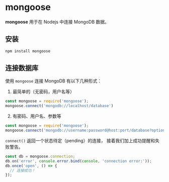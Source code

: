 # mongoose

**mongoose** 用于在 Nodejs 中连接 MongoDB 数据。

## 安装

```sh
npm install mongoose
```

## 连接数据库

使用 `mongoose` 连接 MongoDB 有以下几种形式：

1. 最简单的（无密码，用户名等）

```js
const mongoose = require('mongoose');
mongoose.connect('mongodb://localhost/database')
```

2. 有密码、用户名、参数等

```js
const mongoose = require('mongoose');
mongoose.connect('mongodb://username:password@host:port/database?options…');
```

`connect()` 返回一个状态待定（pending）的连接， 接着我们加上成功提醒和失败警告。

```js
const db = mongoose.connection;
db.on('error', console.error.bind(console, 'connection error:'));
db.once('open', () => {
  // 连接成功！
});
```